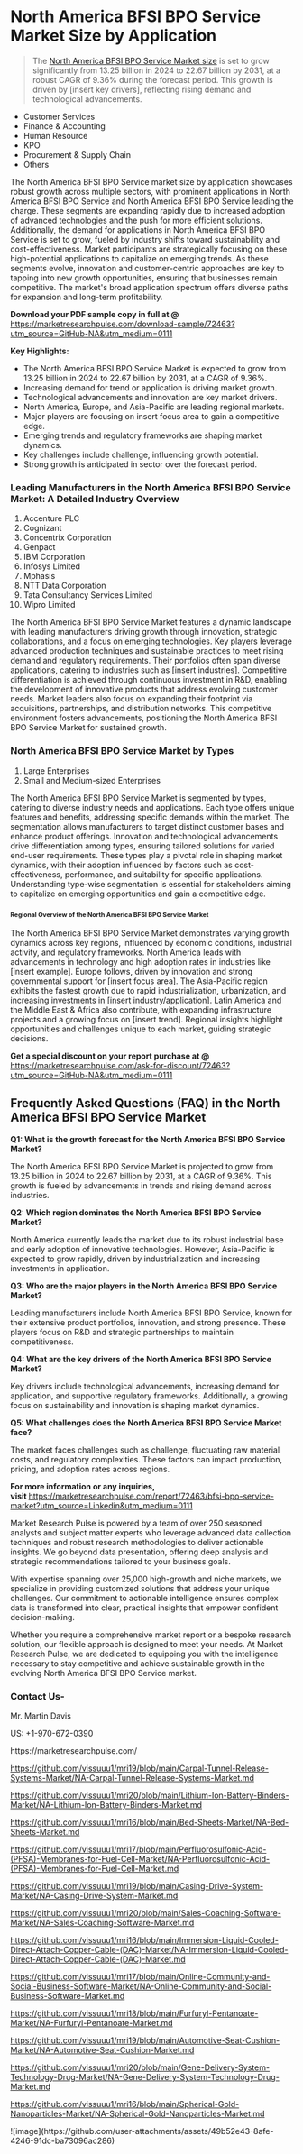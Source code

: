 <h1>North America BFSI BPO Service Market&nbsp;Size by Application</h1><blockquote><p>The <a href="https://marketresearchpulse.com/download-sample/72463?utm_source=GitHub-NA&amp;utm_medium=0111">North America BFSI BPO Service Market size</a> is set to grow significantly from 13.25 billion in 2024 to 22.67 billion by 2031, at a robust CAGR of 9.36% during the forecast period. This growth is driven by [insert key drivers], reflecting rising demand and technological advancements.</p></blockquote><ul><li>Customer Services<li> Finance & Accounting<li> Human Resource<li> KPO<li> Procurement & Supply Chain<li> Others</li></ul><p>The North America BFSI BPO Service market size by application showcases robust growth across multiple sectors, with prominent applications in North America BFSI BPO Service and North America BFSI BPO Service leading the charge. These segments are expanding rapidly due to increased adoption of advanced technologies and the push for more efficient solutions. Additionally, the demand for applications in North America BFSI BPO Service is set to grow, fueled by industry shifts toward sustainability and cost-effectiveness. Market participants are strategically focusing on these high-potential applications to capitalize on emerging trends. As these segments evolve, innovation and customer-centric approaches are key to tapping into new growth opportunities, ensuring that businesses remain competitive. The market's broad application spectrum offers diverse paths for expansion and long-term profitability.</p><p><strong>Download your PDF sample copy in full at @ </strong><a href="https://marketresearchpulse.com/download-sample/72463?utm_source=GitHub-NA&amp;utm_medium=0111">https://marketresearchpulse.com/download-sample/72463?utm_source=GitHub-NA&amp;utm_medium=0111</a></p><p><strong>Key Highlights: </strong></p><ul><li>The North America BFSI BPO Service Market is expected to grow from 13.25 billion in 2024 to 22.67 billion by 2031, at a CAGR of 9.36%.</li><li>Increasing demand for trend or application is driving market growth.</li><li>Technological advancements and innovation are key market drivers.</li><li>North America, Europe, and Asia-Pacific are leading regional markets.</li><li>Major players are focusing on insert focus area to gain a competitive edge.</li><li>Emerging trends and regulatory frameworks are shaping market dynamics.</li><li>Key challenges include challenge, influencing growth potential.</li><li>Strong growth is anticipated in sector over the forecast period.</li></ul><h3>Leading Manufacturers in the North America BFSI BPO Service Market: A Detailed Industry Overview</h3><ol><li>Accenture PLC</li><li>Cognizant</li><li>Concentrix Corporation</li><li>Genpact</li><li>IBM Corporation</li><li>Infosys Limited</li><li>Mphasis</li><li>NTT Data Corporation</li><li>Tata Consultancy Services Limited</li><li>Wipro Limited</li></ol><div class="flex max-w-full flex-col flex-grow"><div class="min-h-8 text-message flex w-full flex-col items-end gap-2 whitespace-normal break-words [.text-message+&amp;]:mt-5" dir="auto" data-message-author-role="assistant" data-message-id="fd8432e4-4910-450d-b182-61b7bfb0a01f" data-message-model-slug="gpt-4o"><div class="flex w-full flex-col gap-1 empty:hidden first:pt-[3px]"><div class="markdown prose w-full break-words dark:prose-invert light"><p>The North America BFSI BPO Service Market features a dynamic landscape with leading manufacturers driving growth through innovation, strategic collaborations, and a focus on emerging technologies. Key players leverage advanced production techniques and sustainable practices to meet rising demand and regulatory requirements. Their portfolios often span diverse applications, catering to industries such as [insert industries]. Competitive differentiation is achieved through continuous investment in R&amp;D, enabling the development of innovative products that address evolving customer needs. Market leaders also focus on expanding their footprint via acquisitions, partnerships, and distribution networks. This competitive environment fosters advancements, positioning the North America BFSI BPO Service Market for sustained growth.</p></div></div></div></div><h3>North America BFSI BPO Service Market by Types</h3><ol><li>Large Enterprises<li> Small and Medium-sized Enterprises</li></ol><div class="flex max-w-full flex-col flex-grow"><div class="min-h-8 text-message flex w-full flex-col items-end gap-2 whitespace-normal break-words [.text-message+&amp;]:mt-5" dir="auto" data-message-author-role="assistant" data-message-id="084470be-0bb7-4664-bddf-5156b4f41249" data-message-model-slug="gpt-4o-mini"><div class="flex w-full flex-col gap-1 empty:hidden first:pt-[3px]"><div class="markdown prose w-full break-words dark:prose-invert light"><p>The North America BFSI BPO Service Market is segmented by types, catering to diverse industry needs and applications. Each type offers unique features and benefits, addressing specific demands within the market. The segmentation allows manufacturers to target distinct customer bases and enhance product offerings. Innovation and technological advancements drive differentiation among types, ensuring tailored solutions for varied end-user requirements. These types play a pivotal role in shaping market dynamics, with their adoption influenced by factors such as cost-effectiveness, performance, and suitability for specific applications. Understanding type-wise segmentation is essential for stakeholders aiming to capitalize on emerging opportunities and gain a competitive edge.</p></div></div></div></div><h3><span style="font-size: 11px;">Regional Overview of the North America BFSI BPO Service Market</span></h3><div class="flex max-w-full flex-col flex-grow"><div class="min-h-8 text-message flex w-full flex-col items-end gap-2 whitespace-normal break-words [.text-message+&amp;]:mt-5" dir="auto" data-message-author-role="assistant" data-message-id="e9038762-ce64-4e30-91c9-9bd413514231" data-message-model-slug="gpt-4o-mini"><div class="flex w-full flex-col gap-1 empty:hidden first:pt-[3px]"><div class="markdown prose w-full break-words dark:prose-invert light"><p>The North America BFSI BPO Service Market demonstrates varying growth dynamics across key regions, influenced by economic conditions, industrial activity, and regulatory frameworks. North America leads with advancements in technology and high adoption rates in industries like [insert example]. Europe follows, driven by innovation and strong governmental support for [insert focus area]. The Asia-Pacific region exhibits the fastest growth due to rapid industrialization, urbanization, and increasing investments in [insert industry/application]. Latin America and the Middle East &amp; Africa also contribute, with expanding infrastructure projects and a growing focus on [insert trend]. Regional insights highlight opportunities and challenges unique to each market, guiding strategic decisions.</p></div></div></div></div><p><strong>Get a special discount on your report purchase at @ </strong><a href="https://marketresearchpulse.com/ask-for-discount/72463?utm_source=GitHub-NA&amp;utm_medium=0111">https://marketresearchpulse.com/ask-for-discount/72463?utm_source=GitHub-NA&amp;utm_medium=0111</a></p><h2>Frequently Asked Questions (FAQ) in the North America BFSI BPO Service Market</h2><p><strong>Q1: What is the growth forecast for the North America BFSI BPO Service Market?</strong></p><p>The North America BFSI BPO Service Market is projected to grow from 13.25 billion in 2024 to 22.67 billion by 2031, at a CAGR of 9.36%. This growth is fueled by advancements in trends and rising demand across industries.</p><p><strong>Q2: Which region dominates the North America BFSI BPO Service Market?</strong></p><p>North America currently leads the market due to its robust industrial base and early adoption of innovative technologies. However, Asia-Pacific is expected to grow rapidly, driven by industrialization and increasing investments in application.</p><p><strong>Q3: Who are the major players in the North America BFSI BPO Service Market?</strong></p><p>Leading manufacturers include North America BFSI BPO Service, known for their extensive product portfolios, innovation, and strong presence. These players focus on R&amp;D and strategic partnerships to maintain competitiveness.</p><p><strong>Q4: What are the key drivers of the North America BFSI BPO Service Market?</strong></p><p>Key drivers include technological advancements, increasing demand for application, and supportive regulatory frameworks. Additionally, a growing focus on sustainability and innovation is shaping market dynamics.</p><p><strong>Q5: What challenges does the North America BFSI BPO Service Market face?</strong></p><p>The market faces challenges such as challenge, fluctuating raw material costs, and regulatory complexities. These factors can impact production, pricing, and adoption rates across regions.</p><p><strong>For more information or any inquiries, visit&nbsp;</strong><a href="https://marketresearchpulse.com/report/72463/bfsi-bpo-service-market?utm_source=Linkedin&utm_medium=0111">https://marketresearchpulse.com/report/72463/bfsi-bpo-service-market?utm_source=Linkedin&utm_medium=0111</a></p><p>Market Research Pulse is powered by a team of over 250 seasoned analysts and subject matter experts who leverage advanced data collection techniques and robust research methodologies to deliver actionable insights. We go beyond data presentation, offering deep analysis and strategic recommendations tailored to your business goals.</p><p>With expertise spanning over 25,000 high-growth and niche markets, we specialize in providing customized solutions that address your unique challenges. Our commitment to actionable intelligence ensures complex data is transformed into clear, practical insights that empower confident decision-making.</p><p>Whether you require a comprehensive market report or a bespoke research solution, our flexible approach is designed to meet your needs. At Market Research Pulse, we are dedicated to equipping you with the intelligence necessary to stay competitive and achieve sustainable growth in the evolving North America BFSI BPO Service market.</p><h3><strong>Contact Us-</strong></h3><p>Mr. Martin Davis</p><p>US: +1-970-672-0390</p><p>https://marketresearchpulse.com/</p><p><a href="https://github.com/vissuuu1/mri19/blob/main/Carpal-Tunnel-Release-Systems-Market/NA-Carpal-Tunnel-Release-Systems-Market.md">https://github.com/vissuuu1/mri19/blob/main/Carpal-Tunnel-Release-Systems-Market/NA-Carpal-Tunnel-Release-Systems-Market.md</a></p><p><a href="https://github.com/vissuuu1/mri20/blob/main/Lithium-Ion-Battery-Binders-Market/NA-Lithium-Ion-Battery-Binders-Market.md">https://github.com/vissuuu1/mri20/blob/main/Lithium-Ion-Battery-Binders-Market/NA-Lithium-Ion-Battery-Binders-Market.md</a></p><p><a href="https://github.com/vissuuu1/mri16/blob/main/Bed-Sheets-Market/NA-Bed-Sheets-Market.md">https://github.com/vissuuu1/mri16/blob/main/Bed-Sheets-Market/NA-Bed-Sheets-Market.md</a></p><p><a href="https://github.com/vissuuu1/mri17/blob/main/Perfluorosulfonic-Acid-(PFSA)-Membranes-for-Fuel-Cell-Market/NA-Perfluorosulfonic-Acid-(PFSA)-Membranes-for-Fuel-Cell-Market.md">https://github.com/vissuuu1/mri17/blob/main/Perfluorosulfonic-Acid-(PFSA)-Membranes-for-Fuel-Cell-Market/NA-Perfluorosulfonic-Acid-(PFSA)-Membranes-for-Fuel-Cell-Market.md</a></p><p><a href="https://github.com/vissuuu1/mri19/blob/main/Casing-Drive-System-Market/NA-Casing-Drive-System-Market.md">https://github.com/vissuuu1/mri19/blob/main/Casing-Drive-System-Market/NA-Casing-Drive-System-Market.md</a></p><p><a href="https://github.com/vissuuu1/mri20/blob/main/Sales-Coaching-Software-Market/NA-Sales-Coaching-Software-Market.md">https://github.com/vissuuu1/mri20/blob/main/Sales-Coaching-Software-Market/NA-Sales-Coaching-Software-Market.md</a></p><p><a href="https://github.com/vissuuu1/mri16/blob/main/Immersion-Liquid-Cooled-Direct-Attach-Copper-Cable-(DAC)-Market/NA-Immersion-Liquid-Cooled-Direct-Attach-Copper-Cable-(DAC)-Market.md">https://github.com/vissuuu1/mri16/blob/main/Immersion-Liquid-Cooled-Direct-Attach-Copper-Cable-(DAC)-Market/NA-Immersion-Liquid-Cooled-Direct-Attach-Copper-Cable-(DAC)-Market.md</a></p><p><a href="https://github.com/vissuuu1/mri17/blob/main/Online-Community-and-Social-Business-Software-Market/NA-Online-Community-and-Social-Business-Software-Market.md">https://github.com/vissuuu1/mri17/blob/main/Online-Community-and-Social-Business-Software-Market/NA-Online-Community-and-Social-Business-Software-Market.md</a></p><p><a href="https://github.com/vissuuu1/mri18/blob/main/Furfuryl-Pentanoate-Market/NA-Furfuryl-Pentanoate-Market.md">https://github.com/vissuuu1/mri18/blob/main/Furfuryl-Pentanoate-Market/NA-Furfuryl-Pentanoate-Market.md</a></p><p><a href="https://github.com/vissuuu1/mri19/blob/main/Automotive-Seat-Cushion-Market/NA-Automotive-Seat-Cushion-Market.md">https://github.com/vissuuu1/mri19/blob/main/Automotive-Seat-Cushion-Market/NA-Automotive-Seat-Cushion-Market.md</a></p><p><a href="https://github.com/vissuuu1/mri20/blob/main/Gene-Delivery-System-Technology-Drug-Market/NA-Gene-Delivery-System-Technology-Drug-Market.md">https://github.com/vissuuu1/mri20/blob/main/Gene-Delivery-System-Technology-Drug-Market/NA-Gene-Delivery-System-Technology-Drug-Market.md</a></p><p><a href="https://github.com/vissuuu1/mri16/blob/main/Spherical-Gold-Nanoparticles-Market/NA-Spherical-Gold-Nanoparticles-Market.md">https://github.com/vissuuu1/mri16/blob/main/Spherical-Gold-Nanoparticles-Market/NA-Spherical-Gold-Nanoparticles-Market.md</a></p>
![image](https://github.com/user-attachments/assets/49b52e43-8afe-4246-91dc-ba73096ac286)
